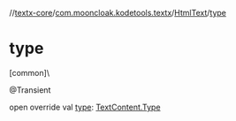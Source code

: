 //[textx-core](../../../index.md)/[com.mooncloak.kodetools.textx](../index.md)/[HtmlText](index.md)/[type](type.md)

# type

[common]\

@Transient

open override val [type](type.md): [TextContent.Type](../-text-content/-type/index.md)
